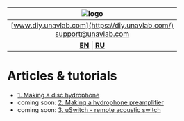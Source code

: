 
| ![logo](https://ucnl.github.io/documentation/sm_logo.png) |
| :---: |
| [www.diy.unavlab.com](https://diy.unavlab.com/) <br/> [support@unavlab.com](mailto:support@unavlab.com) |
| [**EN**](README.md) \| [**RU**](README_RU.md) |

# Articles & tutorials

- [1. Making a disc hydrophone](/projects/disk_hydrophone/README.md)
- coming soon: [2. Making a hydrophone preamplifier]()
- coming soon: [3. uSwitch - remote acoustic switch]()
